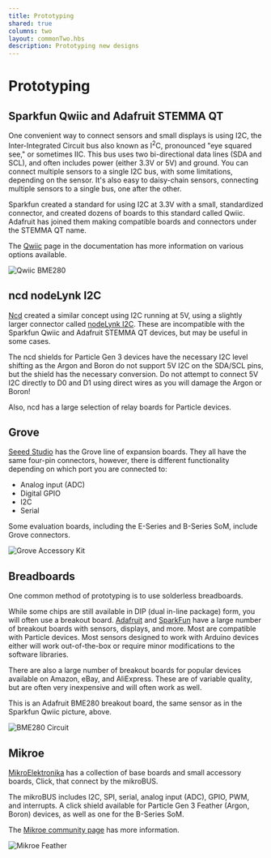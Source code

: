 ```yaml
---
title: Prototyping
shared: true
columns: two
layout: commonTwo.hbs
description: Prototyping new designs
---
```


# Prototyping


## Sparkfun Qwiic and Adafruit STEMMA QT

One convenient way to connect sensors and small displays is using I2C, the Inter-Integrated Circuit bus also known as I<sup>2</sup>C, pronounced "eye squared see," or sometimes IIC. This bus uses two bi-directional data lines (SDA and SCL), and often includes power (either 3.3V or 5V) and ground. You can connect multiple sensors to a single I2C bus, with some limitations, depending on the sensor. It's also easy to daisy-chain sensors, connecting multiple sensors to a single bus, one after the other.

Sparkfun created a standard for using I2C at 3.3V with a small, standardized connector, and created dozens of boards to this standard called Qwiic. Adafruit has joined them making compatible boards and connectors under the STEMMA QT name.
 
The [Qwiic](/hardware/expansion/qwiic/) page in the documentation has more information on various options available.

![Qwiic BME280](/assets/images/qwiic/qwiic-bme280.jpg)

## ncd nodeLynk I2C

[Ncd](https://ncd.io) created a similar concept using I2C running at 5V, using a slightly larger connector called [nodeLynk I2C](https://ncd.io/nodelynk-i2c/). These are incompatible with the Sparkfun Qwiic and Adafruit STEMMA QT devices, but may be useful in some cases. 

The ncd shields for Particle Gen 3 devices have the necessary I2C level shifting as the Argon and Boron do not support 5V I2C on the SDA/SCL pins, but the shield has the necessary conversion. Do not attempt to connect 5V I2C directly to D0 and D1 using direct wires as you will damage the Argon or Boron!

Also, ncd has a large selection of relay boards for Particle devices.

## Grove

[Seeed Studio](https://www.seeedstudio.com/) has the Grove line of expansion boards. They all have the same four-pin connectors, however, there is different functionality depending on which port you are connected to:

- Analog input (ADC)
- Digital GPIO
- I2C
- Serial

Some evaluation boards, including the E-Series and B-Series SoM, include Grove connectors.

![Grove Accessory Kit](/assets/images/accessories/grove-kit.jpg)

## Breadboards

One common method of prototyping is to use solderless breadboards.

While some chips are still available in DIP (dual in-line package) form, you will often use a breakout board. [Adafruit](https://adafruit.com) and [SparkFun](https://sparkfun.com) have a large number of breakout boards with sensors, displays, and more. Most are compatible with Particle devices. Most sensors designed to work with Arduino devices either will work out-of-the-box or require minor modifications to the software libraries.

There are also a large number of breakout boards for popular devices available on Amazon, eBay, and AliExpress. These are of variable quality, but are often very inexpensive and will often work as well.

This is an Adafruit BME280 breakout board, the same sensor as in the Sparkfun Qwiic picture, above.

![BME280 Circuit](/assets/images/i2c-faq-bme280.jpg)

## Mikroe

[MikroElektronika](https://www.mikroe.com/) has a collection of base boards and small accessory boards, Click, that connect by the mikroBUS. 

The mikroBUS includes I2C, SPI, serial, analog input (ADC), GPIO, PWM, and interrupts. A click shield available for Particle Gen 3 Feather (Argon, Boron) devices, as well as one for the B-Series SoM. 

The [Mikroe community page](/hardware/expansion/mikroe/) has more information.

![Mikroe Feather](/assets/images/prototyping/mikroe-feather.png)


